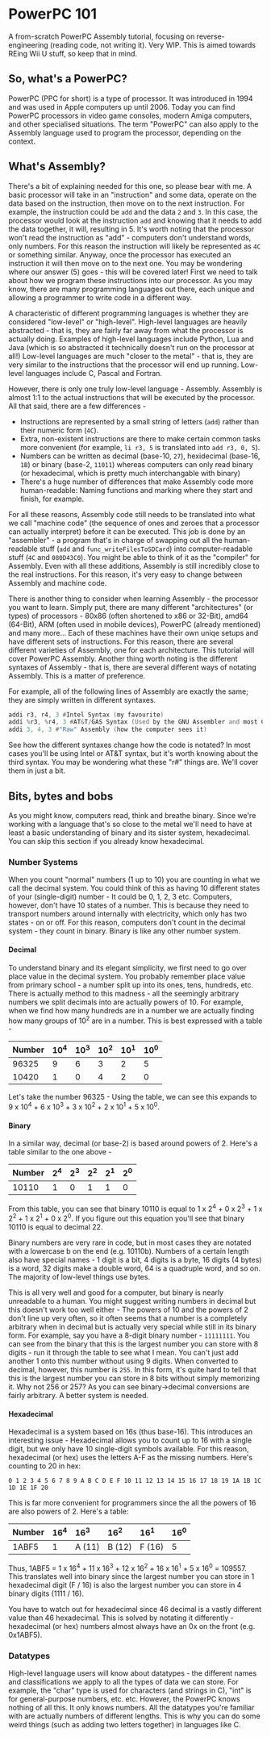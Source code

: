 # PowerPC 101
A from-scratch PowerPC Assembly tutorial, focusing on reverse-engineering (reading code, not writing it). Very WIP.
This is aimed towards REing Wii U stuff, so keep that in mind.

## So, what's a PowerPC?
PowerPC (PPC for short) is a type of processor. It was introduced in 1994 and was used in Apple computers up until 2006. Today you can find PowerPC processors in video game consoles, modern Amiga computers, and other specialised situations.
The term "PowerPC" can also apply to the Assembly language used to program the processor, depending on the context.

## What's Assembly?
There's a bit of explaining needed for this one, so please bear with me.
A basic processor will take in an "instruction" and some data, operate on the data based on the instruction, then move on to the next instruction.
For example, the instruction could be `add` and the data `2` and `3`. In this case, the processor would look at the instruction `add` and knowing that it needs to add the data together, it will, resulting in 5.
It's worth noting that the processor won't read the instruction as "add" - computers don't understand words, only numbers. For this reason the instruction will likely be represented as `4C` or something similar.
Anyway, once the processor has executed an instruction it will then move on to the next one. You may be wondering where our answer (5) goes - this will be covered later! First we need to talk about how we program these instructions into our processor.
As you may know, there are many programming languages out there, each unique and allowing a programmer to write code in a different way.

A characteristic of different programming languages is whether they are considered "low-level" or "high-level". High-level languages are heavily abstracted - that is, they are fairly far away from what the processor is actually doing.
Examples of high-level languages include Python, Lua and Java (which is so abstracted it technically doesn't run on the processor at all!)
Low-level languages are much "closer to the metal" - that is, they are very similar to the instructions that the processor will end up running. Low-level languages include C, Pascal and Fortran.

However, there is only one truly low-level language - Assembly. Assembly is almost 1:1 to the actual instructions that will be executed by the processor. All that said, there are a few differences - 
 - Instructions are represented by a small string of letters (`add`) rather than their numeric form (`4C`).
 - Extra, non-existent instructions are there to make certain common tasks more convenient (for example, `li r3, 5` is translated into `add r3, 0, 5`).
 - Numbers can be written as decimal (base-10, `27`), hexidecimal (base-16, `1B`) or binary (base-2, `11011`) whereas computers can only read binary (or hexadecimal, which is pretty much interchangable with binary)
 - There's a huge number of differences that make Assembly code more human-readable: Naming functions and marking where they start and finish, for example.
 
For all these reasons, Assembly code still needs to be translated into what we call "machine code" (the sequence of ones and zeroes that a processor can actually interpret) before it can be executed.
This job is done by an "assembler" - a program that's in charge of swapping out all the human-readable stuff (`add` and `func_writeFilesToSDCard`) into computer-readable stuff (`4C` and `080D43C0`). You might be able to think of it as the "compiler" for Assembly.
Even with all these additions, Assembly is still incredibly close to the real instructions. For this reason, it's very easy to change between Assembly and machine code.

There is another thing to consider when learning Assembly - the processor you want to learn. Simply put, there are many different "architectures" (or types) of processors - 80x86 (often shortened to x86 or 32-Bit), amd64 (64-Bit), ARM (often used in mobile devices), PowerPC (already mentioned) and many more...
Each of these machines have their own uniqe setups and have different sets of instructions. For this reason, there are several different varieties of Assembly, one for each architecture.
This tutorial will cover PowerPC Assembly. Another thing worth noting is the different syntaxes of Assembly - that is, there are several different ways of notating Assembly. This is a matter of preference.

For example, all of the following lines of Assembly are exactly the same; they are simply written in different syntaxes.
```asm
addi r3, r4, 3 #Intel Syntax (my favourite)
addi %r3, %r4, 3 #AT&T/GAS Syntax (Used by the GNU Assembler and most C compilers)
addi 3, 4, 3 #"Raw" Assembly (how the computer sees it)
```
See how the different syntaxes change how the code is notated? In most cases you'll be using Intel or AT&T syntax, but it's worth knowing about the third syntax.
You may be wondering what these "r#" things are. We'll cover them in just a bit.

## Bits, bytes and bobs
As you might know, computers read, think and breathe binary. Since we're working with a language that's so close to the metal we'll need to have at least a basic understanding of binary and its sister system, hexadecimal. You can skip this section if you already know hexadecimal.

### Number Systems
When you count "normal" numbers (1 up to 10) you are counting in what we call the decimal system. You could think of this as having 10 different states of your (single-digit) number - It could be 0, 1, 2, 3 etc. 
Computers, however, don't have 10 states of a number. This is because they need to transport numbers around internally with electricity, which only has two states - on or off.
For this reason, computers don't count in the decimal system - they count in binary. Binary is like any other number system.

#### Decimal
To understand binary and its elegant simplicity, we first need to go over place value in the decimal system. You probably remember place value from primary school - a number split up into its ones, tens, hundreds, etc.
There is actually method to this madness - all the seemingly arbitrary numbers we split decimals into are actually powers of 10. For example, when we find how many hundreds are in a number we are actually finding how many groups of 10<sup>2</sup> are in a number.
This is best expressed with a table - 

|Number|10<sup>4</sup>|10<sup>3</sup>|10<sup>2</sup>|10<sup>1</sup>|10<sup>0</sup>|
| ---- |:------------ |:------------ |:------------ |:------------ |:------------ |
|96325 |9             |6             |3             |2             |5             |
|10420 |1             |0             |4             |2             |0             |

Let's take the number 96325 - Using the table, we can see this expands to 9 x 10<sup>4</sup> + 6 x 10<sup>3</sup> + 3 x 10<sup>2</sup> + 2 x 10<sup>1</sup> + 5 x 10<sup>0</sup>.

#### Binary
In a similar way, decimal (or base-2) is based around powers of 2. Here's a table similar to the one above - 

|Number|2<sup>4</sup>|2<sup>3</sup>|2<sup>2</sup>|2<sup>1</sup>|2<sup>0</sup>|
| ---- |:----------- |:----------- |:----------- |:----------- |:----------- |
|10110 |1            |0            |1            |1            |0            |

From this table, you can see that binary 10110 is equal to 1 x 2<sup>4</sup> + 0 x 2<sup>3</sup> + 1 x 2<sup>2</sup> + 1 x 2<sup>1</sup> + 0 x 2<sup>0</sup>.
If you figure out this equation you'll see that binary 10110 is equal to decimal 22.

Binary numbers are very rare in code, but in most cases they are notated with a lowercase b on the end (e.g. 10110b). Numbers of a certain length also have special names - 1 digit is a bit, 4 digits is a byte, 16 digits (4 bytes) is a word, 32 digits make a double word, 64 is a quadruple word, and so on. The majority of low-level things use bytes.

This is all very well and good for a computer, but binary is nearly unreadable to a human. You might suggest writing numbers in decimal but this doesn't work too well either - The powers of 10 and the powers of 2 don't line up very often, so it often seems that a number is a completely arbitrary when in decimal but is actually very special while still in its binary form.
For example, say you have a 8-digit binary number - `11111111`. You can see from the binary that this is the largest number you can store with 8 digits - run it through the table to see what I mean. You can't just add another 1 onto this number without using 9 digits.
When converted to decimal, however, this number is `255`. In this form, it's quite hard to tell that this is the largest number you can store in 8 bits without simply memorizing it. Why not 256 or 257? As you can see binary->decimal conversions are fairly arbitrary. A better system is needed.

#### Hexadecimal
Hexadecimal is a system based on 16s (thus base-16). This introduces an interesting issue - Hexadecimal allows you to count up to 16 with a single digit, but we only have 10 single-digit symbols available. For this reason, hexadecimal (or hex) uses the letters A-F as the missing numbers. Here's counting to 20 in hex:

```
0 1 2 3 4 5 6 7 8 9 A B C D E F 10 11 12 13 14 15 16 17 18 19 1A 1B 1C 1D 1E 1F 20
```

This is far more convenient for programmers since the all the powers of 16 are also powers of 2. Here's a table:

|Number|16<sup>4</sup>|16<sup>3</sup>|16<sup>2</sup>|16<sup>1</sup>|16<sup>0</sup>|
| ---- |:------------ |:------------ |:------------ |:------------ |:------------ |
|1ABF5 |1             |A (11)        |B (12)        |F (16)        |5             |

Thus, 1ABF5 = 1 x 16<sup>4</sup> + 11 x 16<sup>3</sup> + 12 x 16<sup>2</sup> + 16 x 16<sup>1</sup> + 5 x 16<sup>0</sup> = 109557. This translates well into binary since the largest number you can store in 1 hexadecimal digit (F / 16) is also the largest number you can store in 4 binary digits (1111 / 16).

You have to watch out for hexadecimal since 46 decimal is a vastly different value than 46 hexadecimal. This is solved by notating it differently - hexadecimal (or hex) numbers almost always have an 0x on the front (e.g. 0x1ABF5).

### Datatypes
High-level language users will know about datatypes - the different names and classifications we apply to all the types of data we can store. For example, the "char" type is used for characters (and strings in C), "int" is for general-purpose numbers, etc. etc.
However, the PowerPC knows nothing of all this. It only knows numbers. All the datatypes you're familiar with are actually numbers of different lengths. This is why you can do some weird things (such as adding two letters together) in languages like C.